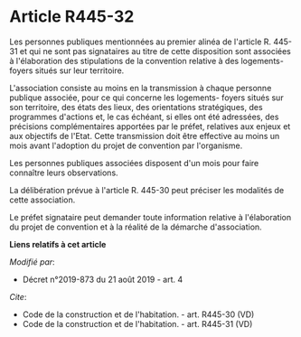 # Article R445-32

Les personnes publiques mentionnées au premier alinéa de l'article R. 445-31 et qui ne sont pas signataires au titre de cette
disposition sont associées à l'élaboration des stipulations de la convention relative à des logements-foyers situés sur leur
territoire. 

L'association consiste au moins en la transmission à chaque personne publique associée, pour ce qui concerne les logements-
foyers situés sur son territoire, des états des lieux, des orientations stratégiques, des programmes d'actions et, le cas
échéant, si elles ont été adressées, des précisions complémentaires apportées par le préfet, relatives aux enjeux et aux
objectifs de l'Etat. Cette transmission doit être effective au moins un mois avant l'adoption du projet de convention par
l'organisme. 

Les personnes publiques associées disposent d'un mois pour faire connaître leurs observations. 

La délibération prévue à l'article R. 445-30 peut préciser les modalités de cette association. 

Le préfet signataire peut demander toute information relative à l'élaboration du projet de convention et à la réalité de la
démarche d'association.

**Liens relatifs à cet article**

_Modifié par_:

  - Décret n°2019-873 du 21 août 2019 - art. 4

_Cite_:

  - Code de la construction et de l'habitation. - art. R445-30 (VD)
  - Code de la construction et de l'habitation. - art. R445-31 (VD)
